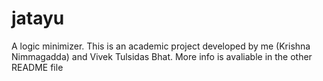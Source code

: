 jatayu
======

A logic minimizer. This is an academic project developed by me (Krishna Nimmagadda) and Vivek Tulsidas Bhat. More info is avaliable in the other README file
